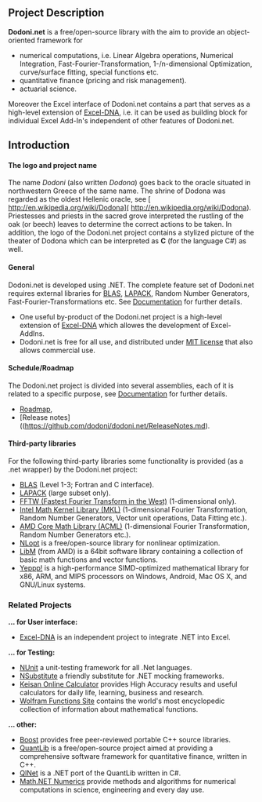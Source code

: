## Project Description
**Dodoni.net** is a free/open-source library with the aim to provide an object-oriented framework for 
* numerical computations, i.e. Linear Algebra operations, Numerical Integration, Fast-Fourier-Transformation, 1-/n-dimensional Optimization, 
curve/surface fitting, special functions etc. 
* quantitative finance (pricing and risk management).
* actuarial science.

Moreover the Excel interface of Dodoni.net contains a part that serves as a high-level extension of [Excel-DNA](https://excel-dna.net), 
i.e. it can be used as building block for individual Excel Add-In's independent of other features of Dodoni.net.

## Introduction
#### The logo and project name
The name _Dodoni_ (also written _Dodona_) goes back to the oracle situated in northwestern Greece of the same name. The shrine of Dodona was regarded as the oldest Hellenic oracle, see [ http://en.wikipedia.org/wiki/Dodona]( http://en.wikipedia.org/wiki/Dodona). 
Priestesses and priests in the sacred grove interpreted the rustling of the oak (or beech) leaves to determine the correct actions to be taken. 
In addition, the logo of the Dodoni.net project contains a stylized picture of the theater of Dodona 
which can be interpreted as **C** (for the language C#) as well.

#### General
Dodoni.net is developed using .NET. The complete feature set of Dodoni.net requires external libraries for 
[BLAS](http://www.netlib.org/blas/), [LAPACK](http://www.netlib.org/lapack/), Random Number Generators, 
Fast-Fourier-Transformations etc. See [Documentation](Documentation.md) for further details.

* One useful by-product of the Dodoni.net project is a high-level extension of [Excel-DNA](https://excel-dna.net) which allowes 
the development of Excel-AddIns. 
* Dodoni.net is free for all use, and distributed under [MIT license](https://github.com/dodoni/dodoni.net/LICENSE) that also allows commercial use.

#### Schedule/Roadmap
The Dodoni.net project is divided into several assemblies, each of it is related to a specific purpose, see 
[Documentation](Documentation.md) for further details. 
* [Roadmap](Roadmap.md),
* [Release notes]((https://github.com/dodoni/dodoni.net/ReleaseNotes.md).

#### Third-party libraries
For the following third-party libraries some functionality is provided (as a .net wrapper) by the Dodoni.net project:
* [BLAS](http://www.netlib.org/blas/)  (Level 1-3; Fortran and C interface).
* [LAPACK](http://www.netlib.org/lapack/)  (large subset only).
* [FFTW (Fastest Fourier Transform in the West)](http://www.fftw.org/)  (1-dimensional only).
* [Intel Math Kernel Library (MKL)](http://en.wikipedia.org/wiki/Math_Kernel_Library)  (1-dimensional Fourier Transformation, Random Number Generators, Vector unit operations, Data Fitting etc.).
* [AMD Core Math Library (ACML)](http://en.wikipedia.org/wiki/AMD_Core_Math_Library)  (1-dimensional Fourier Transformation, Random Number Generators etc.).
* [NLopt](http://ab-initio.mit.edu/wiki/index.php/NLopt) is a free/open-source library for nonlinear optimization.
* [LibM](https://developer.amd.com/amd-cpu-libraries/amd-math-library-libm/) (from AMD) is a 64bit  software library containing a collection of basic math functions and vector functions.
* [Yeppp!](https://bitbucket.org/MDukhan/yeppp) is a high-performance SIMD-optimized mathematical library for x86, ARM, and MIPS processors on Windows, Android, Mac OS X, and GNU/Linux systems.

### Related Projects
**... for User interface:**
* [Excel-DNA](https://excel-dna.net) is an independent project to integrate .NET into Excel.

**... for Testing:**
* [NUnit](http://www.nunit.org) a unit-testing framework for all .Net languages.
* [NSubstitute](http://nsubstitute.github.io/) a friendly substitute for .NET mocking frameworks.
* [Keisan Online Calculator](http://keisan.casio.com/) provides High Accuracy results and useful calculators for daily life, learning, business and research.
* [Wolfram Functions Site](http://functions.wolfram.com) contains the world's most encyclopedic collection of information about mathematical functions.  

**... other:** 
* [Boost](http://www.boost.org/) provides free peer-reviewed portable C++ source libraries.
* [QuantLib](http://quantlib.org) is a free/open-source project aimed at providing a comprehensive software framework for quantitative finance, written in C++.
* [QlNet](https://github.com/amaggiulli/qlnet) is a .NET port of the QuantLib written in C#.
* [Math.NET Numerics](https://numerics.mathdotnet.com/) provide methods and algorithms for numerical computations in science, engineering and every day use.
